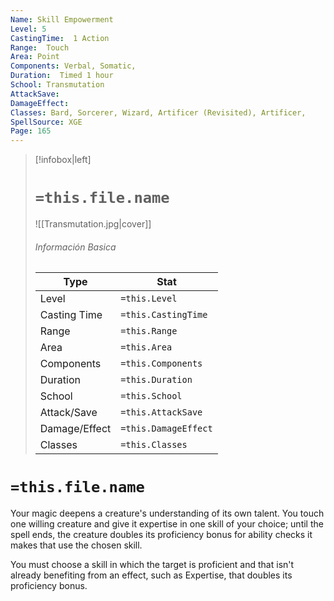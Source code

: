 ```yaml
---
Name: Skill Empowerment
Level: 5
CastingTime:  1 Action 
Range:  Touch
Area: Point
Components: Verbal, Somatic, 
Duration:  Timed 1 hour
School: Transmutation
AttackSave: 
DamageEffect: 
Classes: Bard, Sorcerer, Wizard, Artificer (Revisited), Artificer, 
SpellSource: XGE
Page: 165
---
```


>[!infobox|left]
># `=this.file.name`
>![[Transmutation.jpg|cover]]
> ###### Información Basica
> Type |  Stat |
> ---|---|
> Level | `=this.Level` |
> Casting Time | `=this.CastingTime` |
> Range | `=this.Range` |
> Area | `=this.Area` |
> Components | `=this.Components` |
> Duration | `=this.Duration` |
> School | `=this.School` |
> Attack/Save | `=this.AttackSave` |
> Damage/Effect | `=this.DamageEffect` |
> Classes | `=this.Classes` |

# `=this.file.name`
Your magic deepens a creature&#x27;s understanding of its own talent. You touch one willing creature and give it expertise in one skill of your choice; until the spell ends, the creature doubles its proficiency bonus for ability checks it makes that use the chosen skill.

You must choose a skill in which the target is proficient and that isn&#x27;t already benefiting from an effect, such as Expertise, that doubles its proficiency bonus.



 


 


